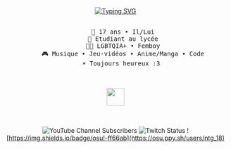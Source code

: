 <div align="center">
<a href="https://git.io/typing-svg"><img src="https://readme-typing-svg.demolab.com?font=Fira+Code&size=22&duration=4000&pause=1000&color=000000&center=true&multiline=true&width=435&height=90&lines=Sun+%E2%98%80%EF%B8%8F;The+boyo+who+code" alt="Typing SVG" /></a>
<br><br>
<pre>
    👨 17 ans • Il/Lui
    💼 Etudiant au lycée
    🏳️‍🌈 LGBTQIA+ • Femboy
    🎮 Musique • Jeu-vidéos • Anime/Manga • Code
    ☀️ Toujours heureux :3 
</pre>
<br><br>
<img src="" height="40" />
<br><br><br>
    
![YouTube Channel Subscribers](https://img.shields.io/youtube/channel/subscribers/HappySunnySun)
![Twitch Status](https://img.shields.io/twitch/status/happysunnysun_)
![https://img.shields.io/badge/osu!-ff66ab](https://osu.ppy.sh/users/ntg_18)
</div>
